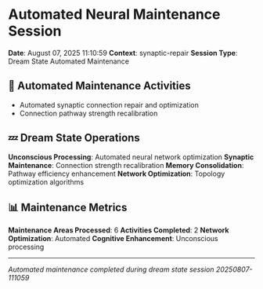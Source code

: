# Automated Neural Maintenance Session

**Date**: August 07, 2025 11:10:59
**Context**: synaptic-repair
**Session Type**: Dream State Automated Maintenance

## 🔧 Automated Maintenance Activities

- Automated synaptic connection repair and optimization
 - Connection pathway strength recalibration


## 💤 Dream State Operations

**Unconscious Processing**: Automated neural network optimization
**Synaptic Maintenance**: Connection strength recalibration
**Memory Consolidation**: Pathway efficiency enhancement
**Network Optimization**: Topology optimization algorithms

## 📊 Maintenance Metrics

**Maintenance Areas Processed**: 6
**Activities Completed**: 2
**Network Optimization**: Automated
**Cognitive Enhancement**: Unconscious processing

---

*Automated maintenance completed during dream state session 20250807-111059*
